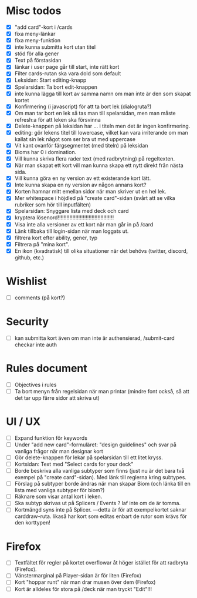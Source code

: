 # Misc todos
- [x] "add card"-kort i /cards
- [x] fixa meny-länkar
- [x] fixa meny-funktion
- [x] inte kunna submitta kort utan titel
- [x] stöd för alla gener
- [x] Text på förstasidan
- [x] länkar i user page går till start, inte rätt kort
- [x] Filter cards-rutan ska vara dold som default
- [x] Leksidan: Start editing-knapp
- [x] Spelarsidan: Ta bort edit-knappen
- [x] inte kunna lägga till kort av samma namn om man inte är den som skapat kortet
- [x] Konfirmering (i javascript) för att ta bort lek (dialogruta?)
- [x] Om man tar bort en lek så tas man till spelarsidan, men man måste refresh:a för att leken ska försvinna
- [x] Delete-knappen på leksidan har ... i titeln men det är ingen konfirmering.
- [x] editing: <lektitel> gör lekens titel till lowercase, vilket kan vara irriterande om man kallat sin lek något som ser bra ut med uppercase
- [x] Vit kant ovanför färgsegmentet (med titeln) på leksidan
- [x] Bioms har 0 i domination.
- [x] Vill kunna skriva flera rader text (med radbrytning) på regeltexten.
- [x] När man skapat ett kort vill man kunna skapa ett nytt direkt från nästa sida.
- [x] Vill kunna göra en ny version av ett existerande kort lätt.
- [x] Inte kunna skapa en ny version av någon annans kort?
- [x] Korten hamnar mitt emellan sidor när man skriver ut en hel lek.
- [x] Mer whitespace i höjdled på "create card"-sidan (svårt att se vilka rubriker som hör till inputfälten)
- [x] Spelarsidan: Snyggare lista med deck och card
- [x] kryptera lösenord!!!!!!!!!!!!!!!!!!!!!!!!!!!!!!!!!!!!!!
- [x] Visa inte alla versioner av ett kort när man går in på /card
- [x] Länk tillbaka till login-sidan när man loggats ut.
- [x] filtrera kort efter ability, gener, typ
- [x] Filtrera på "mina kort".
- [x] En ikon (kvadratisk) till olika situationer när det behövs (twitter, discord, github, etc.)

# Wishlist
- [ ] comments (på kort?)

# Security
- [ ] kan submitta kort även om man inte är authensierad, /submit-card checkar inte auth

# Rules document
- [ ] Objectives i rules
- [ ] Ta bort menyn från regelsidan när man printar (mindre font också, så att det tar upp färre sidor att skriva ut)

# UI / UX
- [ ] Expand funktion för keywords
- [ ] Under "add new card"-formuläret: "design guidelines" och svar på vanliga frågor när man designar kort
- [ ] Gör delete-knappen för lekar på spelarsidan till ett litet kryss.
- [ ] Kortsidan: Text med "Select cards for your deck"
- [ ] Borde beskriva alla vanliga subtyper som finns (just nu är det bara två exempel på "create card"-sidan). Med länk till reglerna kring subtypes.
- [ ] Förslag på subtyper borde ändras när man skapar Biom (och länka till en lista med vanliga subtyper för biom?)
- [ ] Räknare som visar antal kort i leken.
- [ ] Ska subtyp skrivas ut på Splicers / Events ? Iaf inte om de är tomma.
- [ ] Kortmängd syns inte på Splicer. —detta är för att exempelkortet saknar carddraw-ruta. likaså har kort som editas enbart de rutor som krävs för den korttypen!

# Firefox
- [ ] Textfältet för regler på kortet overflowar åt höger istället för att radbryta (Firefox).
- [ ] Vänstermarginal på Player-sidan är för liten (Firefox)
- [ ] Kort "hoppar runt" när man drar musen över dem (Firefox)
- [ ] Kort är alldeles för stora på /deck när man tryckt "Edit"!!!
